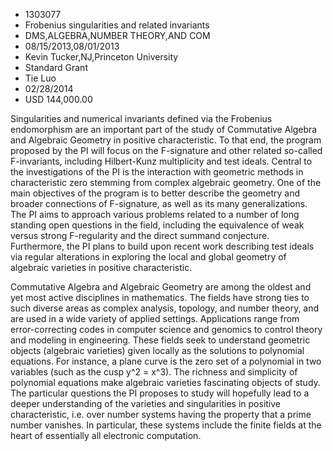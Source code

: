 
* 1303077
* Frobenius singularities and related invariants
* DMS,ALGEBRA,NUMBER THEORY,AND COM
* 08/15/2013,08/01/2013
* Kevin Tucker,NJ,Princeton University
* Standard Grant
* Tie Luo
* 02/28/2014
* USD 144,000.00

Singularities and numerical invariants defined via the Frobenius endomorphism
are an important part of the study of Commutative Algebra and Algebraic Geometry
in positive characteristic. To that end, the program proposed by the PI will
focus on the F-signature and other related so-called F-invariants, including
Hilbert-Kunz multiplicity and test ideals. Central to the investigations of the
PI is the interaction with geometric methods in characteristic zero stemming
from complex algebraic geometry. One of the main objectives of the program is to
better describe the geometry and broader connections of F-signature, as well as
its many generalizations. The PI aims to approach various problems related to a
number of long standing open questions in the field, including the equivalence
of weak versus strong F-regularity and the direct summand conjecture.
Furthermore, the PI plans to build upon recent work describing test ideals via
regular alterations in exploring the local and global geometry of algebraic
varieties in positive characteristic.

Commutative Algebra and Algebraic Geometry are among the oldest and yet most
active disciplines in mathematics. The fields have strong ties to such diverse
areas as complex analysis, topology, and number theory, and are used in a wide
variety of applied settings. Applications range from error-correcting codes in
computer science and genomics to control theory and modeling in engineering.
These fields seek to understand geometric objects (algebraic varieties) given
locally as the solutions to polynomial equations. For instance, a plane curve is
the zero set of a polynomial in two variables (such as the cusp y^2 = x^3). The
richness and simplicity of polynomial equations make algebraic varieties
fascinating objects of study. The particular questions the PI proposes to study
will hopefully lead to a deeper understanding of the varieties and singularities
in positive characteristic, i.e. over number systems having the property that a
prime number vanishes. In particular, these systems include the finite fields at
the heart of essentially all electronic computation.
